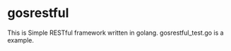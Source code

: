 gosrestful
==========
This is Simple RESTful framework written in golang.
gosrestful_test.go is a example.
